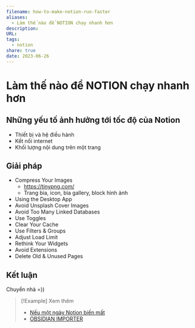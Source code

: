 ```yaml
---
filename: how-to-make-notion-run-faster
aliases:
  - Làm thế nào để NOTION chạy nhanh hơn
description: 
URL: 
tags:
  - notion
share: true
date: 2023-06-26
---
```


# Làm thế nào để NOTION chạy nhanh hơn
## Những yếu tố ảnh hưởng tới tốc độ của Notion
- Thiết bị và hệ điều hành
- Kết nối internet
- Khối lượng nội dung trên một trang

## Giải pháp

- Compress Your Images
	- https://tinypng.com/
	- Trang bìa, icon, bìa gallery, block hình ảnh
- Using the Desktop App
- Avoid Unsplash Cover Images
- Avoid Too Many Linked Databases
- Use Toggles
- Clear Your Cache
- Use Filters & Groups
- Adjust Load Limit
- Rethink Your Widgets
- Avoid Extensions
- Delete Old & Unused Pages

## Kết luận
Chuyển nhà =))


> [!Example] Xem thêm
> - [Nếu một ngày Notion biến mất](./neu-mot-ngay-notion-bien-mat.md)
> - [OBSIDIAN IMPORTER](./obsidian-importer.md)